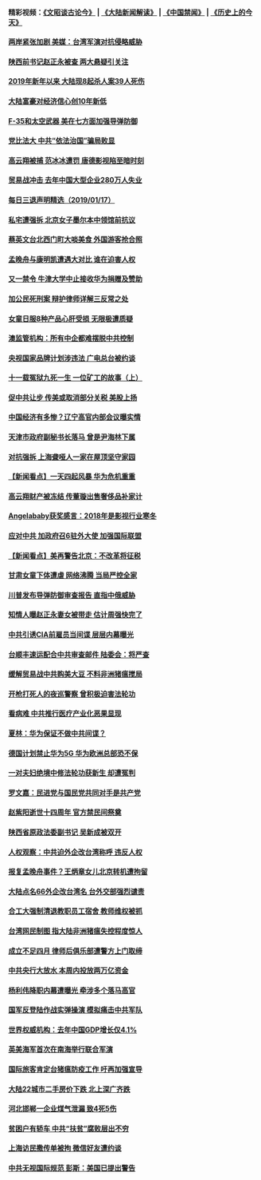 #### 精彩视频：[《文昭谈古论今》](https://github.com/gfw-breaker/wenzhao/blob/master/README.md?t=01180931) | [《大陆新闻解读》](https://github.com/gfw-breaker/ntdtv-comedy/blob/master/README.md?t=01180931) | [《中国禁闻》](https://github.com/gfw-breaker/ntdtv-news/blob/master/README.md?t=01180931) | [《历史上的今天》](https://github.com/gfw-breaker/today-in-history/blob/master/README.md?t=01180931) 

#### [两岸紧张加剧 美媒：台湾军演对抗侵略威胁](../pages/nsc413/n10984788.md?t=01180931) 

#### [陕西前书记赵正永被查 两大悬疑引关注](../pages/nsc413/n10984037.md?t=01180931) 

#### [2019年新年以来 大陆现8起杀人案39人死伤](../pages/nsc413/n10984285.md?t=01180931) 

#### [大陆富豪对经济信心创10年新低](../pages/nsc413/n10984247.md?t=01180931) 

#### [F-35和太空武器 美在七方面加强导弹防御](../pages/nsc413/n10984126.md?t=01180931) 

#### [党比法大 中共“依法治国”骗局败显](../pages/nsc413/n10974732.md?t=01180931) 

#### [高云翔被捕 范冰冰遭罚 唐德影视陷至暗时刻](../pages/nsc413/n10980601.md?t=01180931) 

#### [贸易战冲击 去年中国大型企业280万人失业](../pages/nsc413/n10984118.md?t=01180931) 


#### [每日三退声明精选（2019/01/17）](../pages/nsc413/n10984179.md?t=01180931) 

#### [私宅遭强拆 北京女子墨尔本中领馆前抗议](../pages/nsc413/n10983712.md?t=01180931) 

#### [蔡英文台北西门町大啖美食 外国游客抢合照](../pages/nsc413/n10983859.md?t=01180931) 

#### [孟晚舟与康明凯遭遇大对比 谁在迫害人权](../pages/nsc413/n10983804.md?t=01180931) 

#### [又一禁令 牛津大学中止接收华为捐赠及赞助](../pages/nsc413/n10983708.md?t=01180931) 

#### [加公民死刑案 辩护律师详解三反常之处](../pages/nsc413/n10983300.md?t=01180931) 

#### [女童日服8种产品心肝受损 无限极遭质疑](../pages/nsc413/n10982980.md?t=01180931) 

#### [澳监管机构：所有中企都难摆脱中共控制](../pages/nsc413/n10983591.md?t=01180931) 

#### [央视国家品牌计划涉违法 广电总台被约谈](../pages/nsc413/n10983546.md?t=01180931) 

#### [十一载冤狱九死一生 一位矿工的故事（上）](../pages/nsc413/n10979863.md?t=01180931) 

#### [促中共让步 传美或取消部分关税 美股上扬](../pages/nsc413/n10983410.md?t=01180931) 

#### [中国经济有多惨？辽宁高官内部会议曝实情](../pages/nsc413/n10983259.md?t=01180931) 

#### [天津市政府副秘书长落马 曾是尹海林下属](../pages/nsc413/n10983365.md?t=01180931) 

#### [对抗强拆 上海聋哑人一家在屋顶坚守家园](../pages/nsc413/n10983268.md?t=01180931) 

#### [【新闻看点】一天四起风暴 华为危机重重](../pages/nsc413/n10983081.md?t=01180931) 

#### [高云翔财产被冻结 传董璇出售奢侈品补家计](../pages/nsc413/n10982997.md?t=01180931) 

#### [Angelababy获奖感言：2018年是影视行业寒冬](../pages/nsc413/n10983209.md?t=01180931) 

#### [应对中共 加政府召6驻外大使 加强国际联盟](../pages/nsc413/n10983328.md?t=01180931) 

#### [【新闻看点】美再警告北京：不改革将征税](../pages/nsc413/n10982896.md?t=01180931) 

#### [甘肃女童下体遭虐 网络沸腾 当局严控全家](../pages/nsc413/n10983285.md?t=01180931) 

#### [川普发布导弹防御审查报告 直指中俄威胁](../pages/nsc413/n10982865.md?t=01180931) 

#### [知情人曝赵正永妻女被带走 估计周强快完了](../pages/nsc413/n10982859.md?t=01180931) 

#### [中共引诱CIA前雇员当间谍 层层内幕曝光](../pages/nsc413/n10983054.md?t=01180931) 

#### [台顺丰速运配合中共审查邮件 陆委会：将严查](../pages/nsc413/n10982481.md?t=01180931) 

#### [缓解贸易战中共购美大豆 不料非洲猪瘟搅局](../pages/nsc413/n10983126.md?t=01180931) 

#### [开枪打死人的夜巡警察 曾积极迫害法轮功](../pages/nsc413/n10979946.md?t=01180931) 

#### [看病难 中共推行医疗产业化恶果显现](../pages/nsc413/n10982169.md?t=01180931) 

#### [夏林：华为保证不做中共间谍？](../pages/nsc413/n10983110.md?t=01180931) 

#### [德国计划禁止华为5G 华为欧洲总部恐不保](../pages/nsc413/n10982951.md?t=01180931) 

#### [一对夫妇绝境中修法轮功获新生 却遭冤判](../pages/nsc413/n10975173.md?t=01180931) 

#### [罗文嘉：民进党与国民党共同对手是共产党](../pages/nsc413/n10982842.md?t=01180931) 

#### [赵紫阳逝世十四周年 官方禁民间祭奠](../pages/nsc413/n10982693.md?t=01180931) 

#### [陕西省原政法委副书记 吴新成被双开](../pages/nsc413/n10982740.md?t=01180931) 

#### [人权观察：中共迫外企改台湾称呼 违反人权](../pages/nsc413/n10982713.md?t=01180931) 


#### [报复孟晚舟事件？王炳章女儿北京转机遭拘留](../pages/nsc413/n10982496.md?t=01180931) 

#### [大陆点名66外企改台湾名 台外交部强烈谴责](../pages/nsc413/n10981356.md?t=01180931) 

#### [合工大强制清退教职员工宿舍 教师维权被抓](../pages/nsc413/n10982480.md?t=01180931) 

#### [台湾网民制图 指大陆非洲猪瘟失控程度惊人](../pages/nsc413/n10982017.md?t=01180931) 

#### [成立不足四月 律师后俱乐部遭警方上门取缔](../pages/nsc413/n10982174.md?t=01180931) 

#### [中共央行大放水 本周内投放两万亿资金](../pages/nsc413/n10981854.md?t=01180931) 

#### [杨利伟降职内幕遭曝光 牵涉多个落马高官](../pages/nsc413/n10981971.md?t=01180931) 

#### [国军反登陆作战实弹操演 模拟痛击中共军队](../pages/nsc413/n10982006.md?t=01180931) 

#### [世界权威机构：去年中国GDP增长仅4.1%](../pages/nsc413/n10980887.md?t=01180931) 

#### [英美海军首次在南海举行联合军演](../pages/nsc413/n10981956.md?t=01180931) 

#### [国际旅客肯定台猪瘟防疫工作 吁再加强宣导](../pages/nsc413/n10981806.md?t=01180931) 

#### [大陆22城市二手房价下跌 北上深广齐跌](../pages/nsc413/n10981232.md?t=01180931) 

#### [河北邯郸一企业煤气泄漏 致4死5伤](../pages/nsc413/n10981543.md?t=01180931) 

#### [贫困户有轿车 中共“扶贫”腐败层出不穷](../pages/nsc413/n10981098.md?t=01180931) 

#### [上海访民撒传单被拘 微信好友遭约谈](../pages/nsc413/n10981114.md?t=01180931) 

#### [中共无视国际规范 彭斯：美国已提出警告](../pages/nsc413/n10980891.md?t=01180931) 


